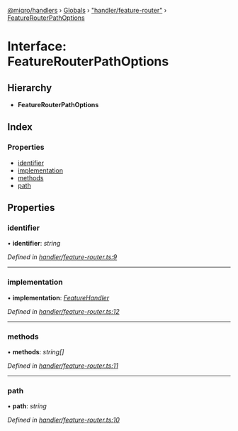 [@miqro/handlers](../README.md) › [Globals](../globals.md) › ["handler/feature-router"](../modules/_handler_feature_router_.md) › [FeatureRouterPathOptions](_handler_feature_router_.featurerouterpathoptions.md)

# Interface: FeatureRouterPathOptions

## Hierarchy

* **FeatureRouterPathOptions**

## Index

### Properties

* [identifier](_handler_feature_router_.featurerouterpathoptions.md#identifier)
* [implementation](_handler_feature_router_.featurerouterpathoptions.md#implementation)
* [methods](_handler_feature_router_.featurerouterpathoptions.md#methods)
* [path](_handler_feature_router_.featurerouterpathoptions.md#path)

## Properties

###  identifier

• **identifier**: *string*

*Defined in [handler/feature-router.ts:9](https://github.com/claukers/miqro-express/blob/8fe809c/src/handler/feature-router.ts#L9)*

___

###  implementation

• **implementation**: *[FeatureHandler](../modules/_handler_feature_router_.md#featurehandler)*

*Defined in [handler/feature-router.ts:12](https://github.com/claukers/miqro-express/blob/8fe809c/src/handler/feature-router.ts#L12)*

___

###  methods

• **methods**: *string[]*

*Defined in [handler/feature-router.ts:11](https://github.com/claukers/miqro-express/blob/8fe809c/src/handler/feature-router.ts#L11)*

___

###  path

• **path**: *string*

*Defined in [handler/feature-router.ts:10](https://github.com/claukers/miqro-express/blob/8fe809c/src/handler/feature-router.ts#L10)*
